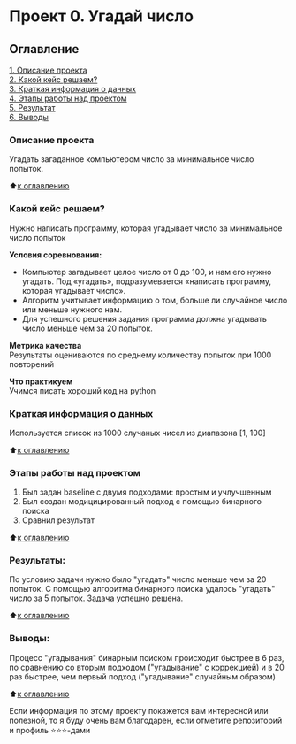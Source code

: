# Проект 0. Угадай число

## Оглавление  
[1. Описание проекта](https://github.com/Niclausiv/sf_data_science/tree/main/project_0/README.md#Описание-проекта)  
[2. Какой кейс решаем?](https://github.com/Niclausiv/sf_data_science/tree/main/project_0/README.md#Какой-кейс-решаем?)  
[3. Краткая информация о данных](https://github.com/Niclausiv/sf_data_science/tree/main/project_0/README.md#Краткая-информация-о-данных)  
[4. Этапы работы над проектом](https://github.com/Niclausiv/sf_data_science/tree/main/project_0/README.md#Этапы-работы-над-проектом)  
[5. Результат](https://github.com/Niclausiv/sf_data_science/tree/main/project_0/README.md#Результат)    
[6. Выводы](https://github.com/Niclausiv/sf_data_science/tree/main/project_0/README.md#Выводы) 

### Описание проекта    
Угадать загаданное компьютером число за минимальное число попыток.

:arrow_up:[к оглавлению](https://github.com/Niclausiv/sf_data_science/tree/main/project_0/README.md#Оглавление)


### Какой кейс решаем?    
Нужно написать программу, которая угадывает число за минимальное число попыток

**Условия соревнования:**  
- Компьютер загадывает целое число от 0 до 100, и нам его нужно угадать. Под «угадать», подразумевается «написать программу, которая угадывает число».
- Алгоритм учитывает информацию о том, больше ли случайное число или меньше нужного нам.
- Для успешного решения задания программа должна угадывать число меньше чем за 20 попыток.

**Метрика качества**     
Результаты оцениваются по среднему количеству попыток при 1000 повторений

**Что практикуем**     
Учимся писать хороший код на python


### Краткая информация о данных
Используется список из 1000 случаных чисел из диапазона [1, 100]
  
:arrow_up:[к оглавлению](https://github.com/Niclausiv/sf_data_science/tree/main/project_0/README.md#Оглавление)


### Этапы работы над проектом  
1. Был задан baseline c двумя подходами: простым и учлучшенным
2. Был создан модицицированный подход с помощью бинарного поиска
3. Сравнил результат

:arrow_up:[к оглавлению](https://github.com/Niclausiv/sf_data_science/tree/main/project_0/README.md#Оглавление)


### Результаты:  
По условию задачи нужно было "угадать" число меньше чем за 20 попыток.
С помощью алгоритма бинарного поиска удалось "угадать" число за 5 попыток.
Задача успешно решена. 

:arrow_up:[к оглавлению](https://github.com/Niclausiv/sf_data_science/tree/main/project_0/README.md#Оглавление)


### Выводы:  
Процесс "угадывания" бинарным поиском происходит быстрее в 6 раз, по сравнению со вторым подходом ("угадывание" с коррекцией) и в 20 раз быстрее, чем первый подход ("угадывание" случайным образом)


:arrow_up:[к оглавлению](https://github.com/Niclausiv/sf_data_science/tree/main/project_0/README.md#Оглавление)


Если информация по этому проекту покажется вам интересной или полезной, то я буду очень вам благодарен, если отметите репозиторий и профиль ⭐️⭐️⭐️-дами